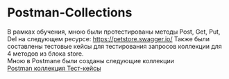 

# Postman-Collections

В рамках обучения, мною были протестированы методы Post, Get, Put, Del на следующем ресурсе: https://petstore.swagger.io/ 
Также были составлены тестовые кейсы для тестирования запросов коллекции для 4 методов из блока store.
<br>Мною в Postmane были созданы следующие коллекции </br>
<a href="https://www.postman.com/mission-observer-34614351/workspace/my-workspace/collection/30957075-b6ff0b41-ce41-4b12-aaa0-3f3f2bc891e4?action=share&creator=30957075"> Postman коллекция </a>
<a href=""> Тест-кейсы </a>